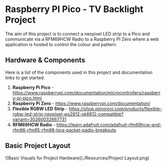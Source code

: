 # Raspberry PI Pico - TV Backlight Project

The aim of this project is to connect a neopixel LED strip to a Pico and communicate via a RFM69HCW Radio to a Raspberry PI Zero where a web application is hosted to control the colour and pattern.

## Hardware & Components

Here is a list of the components used in this project and documentation links to get started.

1. **Raspberry Pi Pico** - https://www.raspberrypi.com/documentation/microcontrollers/raspberry-pi-pico.html
2. **Raspberry Pi Zero** - https://www.raspberrypi.com/documentation/
3. **Flexible RGBW LED Strip** - https://shop.pimoroni.com/products/flexible-rgbw-led-strip-neopixel-ws2812-sk6812-compatible?variant=30260032667731
4. **RFM69HCW Radio** - https://learn.adafruit.com/adafruit-rfm69hcw-and-rfm96-rfm95-rfm98-lora-packet-padio-breakouts

## Basic Project Layout

![Basic Visuals for Project Hardware](./Resources/Project Layout.png)
